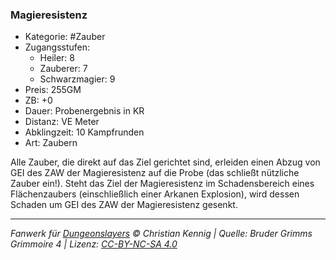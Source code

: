 ### Magieresistenz

- Kategorie: #Zauber
- Zugangsstufen:
  - Heiler: 8
  - Zauberer: 7
  - Schwarzmagier: 9
- Preis: 255GM
- ZB: +0
- Dauer: Probenergebnis in KR
- Distanz: VE Meter
- Abklingzeit: 10 Kampfrunden
- Art: Zaubern

Alle Zauber, die direkt auf das Ziel gerichtet sind, erleiden einen Abzug von GEI des ZAW der Magieresistenz auf die Probe (das schließt nützliche Zauber ein!). Steht das Ziel der Magieresistenz im Schadensbereich eines Flächenzaubers (einschließlich einer Arkanen Explosion), wird dessen Schaden um GEI des ZAW der Magieresistenz gesenkt.

---

_Fanwerk für [Dungeonslayers](https://www.dungeonslayers.net/) © Christian Kennig | Quelle: Bruder Grimms Grimmoire 4 | Lizenz: [CC-BY-NC-SA 4.0](https://creativecommons.org/licenses/by-nc-sa/4.0/deed.de)_
